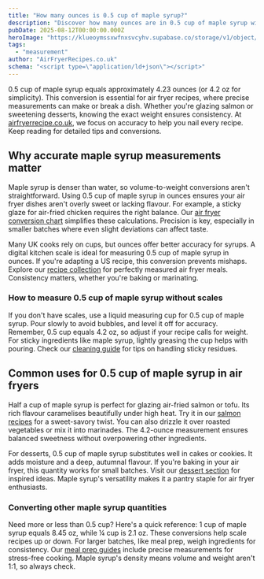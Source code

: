 ```yaml
---
title: "How many ounces is 0.5 cup of maple syrup?"
description: "Discover how many ounces are in 0.5 cup of maple syrup with our easy UK conversion guide—perfect for air fryer recipes!"
pubDate: 2025-08-12T00:00:00.000Z
heroImage: "https://klueoymssxwfnxsvcyhv.supabase.co/storage/v1/object/public/md/how-many-ounces-is-0-5-cup-of-maple-syrup-b45fb079.webp"
tags:
  - "measurement"
author: "AirFryerRecipes.co.uk"
schema: "<script type=\"application/ld+json\"></script>"
---
```


<p>0.5 cup of maple syrup equals approximately 4.23 ounces (or 4.2 oz for simplicity). This conversion is essential for air fryer recipes, where precise measurements can make or break a dish. Whether you're glazing salmon or sweetening desserts, knowing the exact weight ensures consistency. At <a href=https://www.airfryerrecipe.co.uk>airfryerrecipe.co.uk</a>, we focus on accuracy to help you nail every recipe. Keep reading for detailed tips and conversions.</p>  

<h2>Why accurate maple syrup measurements matter</h2>  
<p>Maple syrup is denser than water, so volume-to-weight conversions aren't straightforward. Using 0.5 cup of maple syrup in ounces ensures your air fryer dishes aren't overly sweet or lacking flavour. For example, a sticky glaze for air-fried chicken requires the right balance. Our <a href=https://www.airfryerrecipe.co.uk/air-fryer-conversion-chart>air fryer conversion chart</a> simplifies these calculations. Precision is key, especially in smaller batches where even slight deviations can affect taste.</p>  

<p>Many UK cooks rely on cups, but ounces offer better accuracy for syrups. A digital kitchen scale is ideal for measuring 0.5 cup of maple syrup in ounces. If you're adapting a US recipe, this conversion prevents mishaps. Explore our <a href=https://www.airfryerrecipe.co.uk/recipes>recipe collection</a> for perfectly measured air fryer meals. Consistency matters, whether you're baking or marinating.</p>  

<h3>How to measure 0.5 cup of maple syrup without scales</h3>  
<p>If you don't have scales, use a liquid measuring cup for 0.5 cup of maple syrup. Pour slowly to avoid bubbles, and level it off for accuracy. Remember, 0.5 cup equals 4.2 oz, so adjust if your recipe calls for weight. For sticky ingredients like maple syrup, lightly greasing the cup helps with pouring. Check our <a href=https://www.airfryerrecipe.co.uk/air-fryer-cleaner>cleaning guide</a> for tips on handling sticky residues.</p>  

<h2>Common uses for 0.5 cup of maple syrup in air fryers</h2>  
<p>Half a cup of maple syrup is perfect for glazing air-fried salmon or tofu. Its rich flavour caramelises beautifully under high heat. Try it in our <a href=https://www.airfryerrecipe.co.uk/recipe-category/salmon>salmon recipes</a> for a sweet-savory twist. You can also drizzle it over roasted vegetables or mix it into marinades. The 4.2-ounce measurement ensures balanced sweetness without overpowering other ingredients.</p>  

<p>For desserts, 0.5 cup of maple syrup substitutes well in cakes or cookies. It adds moisture and a deep, autumnal flavour. If you're baking in your air fryer, this quantity works for small batches. Visit our <a href=https://www.airfryerrecipe.co.uk/recipe-category/dessert>dessert section</a> for inspired ideas. Maple syrup's versatility makes it a pantry staple for air fryer enthusiasts.</p>  

<h3>Converting other maple syrup quantities</h3>  
<p>Need more or less than 0.5 cup? Here's a quick reference: 1 cup of maple syrup equals 8.45 oz, while ¼ cup is 2.1 oz. These conversions help scale recipes up or down. For larger batches, like meal prep, weigh ingredients for consistency. Our <a href=https://www.airfryerrecipe.co.uk/recipe-category/meal-prep>meal prep guides</a> include precise measurements for stress-free cooking. Maple syrup's density means volume and weight aren't 1:1, so always check.</p>
